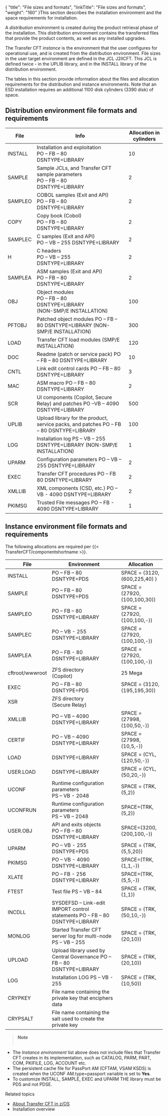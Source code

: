 {
    "title": "File sizes and formats",
    "linkTitle": "File sizes and formats",
    "weight": "160"
}This section describes the installation environment and the space requirements for installation.

A *distribution* environment is created during the product retrieval phase of the installation. This distribution environment contains the transferred files that provide the product contents, as well as any installed upgrades.

The Transfer CFT *instance* is the environment that the user configures for operational use, and is created from the distribution environment. File sizes in the user target environment are defined in the JCL J2IICFT. This JCL is defined twice - in the UPLIB library, and in the INSTALL  library of the distribution environment.

The tables in this section provide information about the files and allocation requirements for the distribution and instance environments. Note that an ESD installation requires an additional 1100 disk cylinders (3390 disk) of space.

<span id="Distribution_environment file_formats_and_requirements_"></span><span id="kanchor70"></span>

## Distribution environment file formats and requirements


| File  | Info  | Allocation in cylinders  |
| --- | --- | --- |
|  INSTALL  |  Installation and exploitation<br/>PO – FB – 80<br/>DSNTYPE=LIBRARY  |  10  |
|  SAMPLE  |  Sample JCLs, and Transfer CFT sample parameters<br/>PO – FB – 80<br/>DSNTYPE=LIBRARY  |  2  |
|  SAMPLEO  |  COBOL samples (Exit and API)<br/>PO – FB – 80<br/>DSNTYPE=LIBRARY  |  2  |
| COPY  |  Copy book (Cobol)<br/>PO – FB – 80<br/>DSNTYPE=LIBRARY  | 2  |
|  SAMPLEC  |  C samples (Exit and API)<br/>PO – VB – 255 DSNTYPE=LIBRARY  |  2  |
| H  |  C headers<br/>PO – VB – 255<br/>DSNTYPE=LIBRARY  | 2  |
| SAMPLEA  |  ASM samples (Exit and API)<br/>PO – FB – 80<br/>DSNTYPE=LIBRARY  | 2  |
|  OBJ  |  Object modules<br/>PO – FB – 80<br/>DSNTYPE=LIBRARY<br/>(NON-SMP/E INSTALLATION)  |  100  |
|  PFTOBJ  |  Patched object modules PO – FB – 80 DSNTYPE=LIBRARY (NON-SMP/E INSTALLATION)  |  300  |
| LOAD  | Transfer CFT load modules (SMP/E INSTALLATION)  | 120  |
|  DOC  |  Readme (patch or service pack) PO – FB – 80 DSNTYPE=LIBRARY  |  10  |
|  CNTL  |  Link edit control cards PO – FB – 80 DSNTYPE=LIBRARY  |  3  |
|  MAC  |  ASM macro PO – FB – 80 DSNTYPE=LIBRARY  |  2  |
|  SCR  |  UI components (Copilot, Secure Relay) and patches PO –VB – 4090 DSNTYPE=LIBRARY  |  500  |
|  UPLIB  |  Upload library for the product, service packs, and patches PO – FB – 80 DSNTYPE=LIBRARY  |  100  |
|  LOG  |  Installation log PS – VB – 255 DSNTYPE=LIBRARY (NON-SMP/E INSTALLATION)  |  1  |
|  UPARM  |  Configuration parameters PO – VB – 255 DSNTYPE=LIBRARY  |  2  |
| EXEC  |  Transfer CFT procedures PO – FB 80 DSNTYPE=LIBRARY  | 2  |
| XMLLIB      |  XML components (CSD, etc.) PO – VB - 4090 DSNTYPE=LIBRARY  | 2  |
| PKIMSG  |  Trusted File messages PO – FB - 4090 DSNTYPE=LIBRARY  | 1  |


<span id="Instance"></span><span id="kanchor71"></span>

## Instance environment file formats and requirements

The following allocations are required per {{< TransferCFT/componentshortname  >}}.


|  **File**  |  **Environment**  |  **Allocation**  |
| --- | --- | --- |
|  INSTALL  |  PO – FB – 80<br/>DSNTYPE=PDS  |  SPACE = (3120,(600,225,40) )  |
|  SAMPLE  |  PO – FB – 80<br/>DSNTYPE=PDS  |  SPACE = (27920,(100,100,30))  |
|  SAMPLEO  |  PO – FB – 80<br/>DSNTYPE=LIBRARY  |  SPACE = (27920,(100,100,-))  |
|  SAMPLEC  |  PO – VB - 255<br/>DSNTYPE=LIBRARY  |  SPACE = (27920,(100,100,-))  |
| SAMPLEA  | PO – FB - 80 DSNTYPE=LIBRARY  | SPACE = (27920,(100,100,-))  |
|  cftroot/wwwroot  |  ZFS directory<br/>(Copilot)  |  25 Mega  |
|  EXEC  |  PO – FB – 80<br/>DSNTYPE=PDS  |  SPACE = (3120,(195,195,30))  |
| XSR  |  ZFS directory<br/>(Secure Relay)  |   |
|  XMLLIB  |  PO – VB – 4090<br/>DSNTYPE=LIBRARY  |  SPACE = (27998,(100,50,-))  |
|  CERTIF  |  PO – VB – 4090<br/>DSNTYPE=LIBRARY  | SPACE = (27998,(10,5,-))  |
|  LOAD  |  DSNTYPE=LIBRARY  |  SPACE = (CYL,(120,50,-))  |
| <span id="USER.load"></span>USER.LOAD  | DSNTYPE=LIBRARY  | SPACE  = (CYL,(50,20,-))  |
|  UCONF  |  Runtime configuration parameters<br/>PS – VB - 2048  |  SPACE = (TRK,(5,2))  |
| UCONFRUN  |  Runtime configuration parameters<br/>PS – VB – 2048  | SPACE=(TRK,(5,2))  |
| USER.OBJ  |  API and exits objects<br/>PO – FB – 80<br/>DSNTYPE=LIBRARY  | SPACE=(3200,(200,100,-))  |
|  UPARM  |  PO – VB - 255<br/>DSNTYPE=PDS  |  SPACE = (TRK,(5,5,20))  |
|  PKIMSG  |  PO – VB - 4090<br/>DSNTYPE=LIBRARY  |  SPACE=(TRK,(1,1,-))  |
| XLATE  |  PO – FB - 256<br/>DSNTYPE=LIBRARY  | SPACE=(TRK,(5,5,-))  |
| FTEST  |  Test file PS – VB – 84  | SPACE = (TRK,(1,1))  |
| INCDLL  |  SYSDEFSD – Link-edit IMPORT control statements PO – FB – 80 DSNTYPE=LIBRARY  | SPACE = (TRK,(50,10,-))  |
| MONLOG  |  Started Transfer CFT server log for multi-node PS – VB – 255  | SPACE = (TRK,(20,10))  |
| UPLOAD  |  Upload library used by Central Governance PO – FB – 80 DSNTYPE=LIBRARY  | SPACE = (TRK,(20,10))  |
| LOG  | Installation LOG PS – VB - 255  | SPACE = (TRK,(10,50))  |
| CRYPKEY    | File name containing the private key that enciphers data  |   |
| CRYPSALT  | File name containing the salt used to create the private key  |   |


> **Note**  
>  

-   The *Instance environment* list above does not include files that Transfer CFT creates in its implementation, such as CATALOG, PARM, PART, COM, PKIFILE, LOG, ACCOUNT etc.
-   The persistent cache file for PassPort AM (CFTAM, VSAM KSDS) is created when the UCONF AM.type=passport variable is set to **Yes**.
-   To customize INSTALL, SAMPLE, EXEC and UPARM THE library must be PDS and not PDSE.

Related topics

-   [About Transfer CFT in z/OS](../)
-   Installation overview
